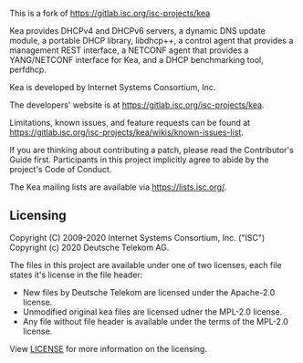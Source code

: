 This is a fork of https://gitlab.isc.org/isc-projects/kea

Kea provides DHCPv4 and DHCPv6 servers, a dynamic DNS update module,
a portable DHCP library, libdhcp++, a control agent that provides a management
REST interface, a NETCONF agent that provides a YANG/NETCONF interface for Kea,
and a DHCP benchmarking tool, perfdhcp.

Kea is developed by Internet Systems Consortium, Inc.

The developers' website is at https://gitlab.isc.org/isc-projects/kea.

Limitations, known issues, and feature requests can be found
at https://gitlab.isc.org/isc-projects/kea/wikis/known-issues-list.

If you are thinking about contributing a patch, please read the
Contributor's Guide first. Participants in this project implicitly agree to 
abide by the project's Code of Conduct. 

The Kea mailing lists are available via https://lists.isc.org/.

## Licensing
Copyright (C) 2009-2020 Internet Systems Consortium, Inc. ("ISC")
Copyright (c) 2020 Deutsche Telekom AG.

The files in this project are available under one of two licenses, each file states it's license in the file header: 
- New files by Deutsche Telekom are licensed under the Apache-2.0 license.
- Unmodified original kea files are licensed udner the MPL-2.0 license.
- Any file without file header is available under the terms of the MPL-2.0 license.

View [LICENSE](./LICENSE) for more information on the licensing.